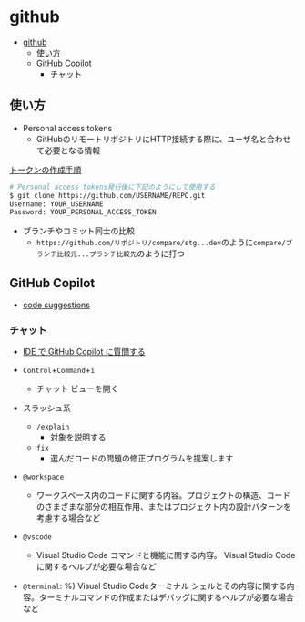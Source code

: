# github

- [github](#github)
  - [使い方](#使い方)
  - [GitHub Copilot](#github-copilot)
    - [チャット](#チャット)

## 使い方

- Personal access tokens
  - GitHubのリモートリポジトリにHTTP接続する際に、ユーザ名と合わせて必要となる情報

[トークンの作成手順](https://docs.github.com/ja/authentication/keeping-your-account-and-data-secure/managing-your-personal-access-tokens#creating-a-personal-access-token-classic)

```sh
# Personal access tokens発行後に下記のようにして使用する
$ git clone https://github.com/USERNAME/REPO.git
Username: YOUR_USERNAME
Password: YOUR_PERSONAL_ACCESS_TOKEN
```

- ブランチやコミット同士の比較
  - `https://github.com/リポジトリ/compare/stg...dev`のように`compare/ブランチ比較元...ブランチ比較先`のように打つ

## GitHub Copilot

- [code suggestions](https://docs.github.com/en/copilot/using-github-copilot/getting-code-suggestions-in-your-ide-with-github-copilot#prerequisites-2)

### チャット

- [IDE で GitHub Copilot に質問する](https://docs.github.com/ja/copilot/using-github-copilot/asking-github-copilot-questions-in-your-ide)

- `Control`+`Command`+`i`
  - チャット ビューを開く
- スラッシュ系
  - `/explain`
    - 対象を説明する
  - `fix`
    - 選んだコードの問題の修正プログラムを提案します
- `@workspace`
  - ワークスペース内のコードに関する内容。プロジェクトの構造、コードのさまざまな部分の相互作用、またはプロジェクト内の設計パターンを考慮する場合など
- `@vscode`
  - Visual Studio Code コマンドと機能に関する内容。 Visual Studio Code に関するヘルプが必要な場合など
- `@terminal`: %} Visual Studio Codeターミナル シェルとその内容に関する内容。ターミナルコマンドの作成またはデバッグに関するヘルプが必要な場合など
